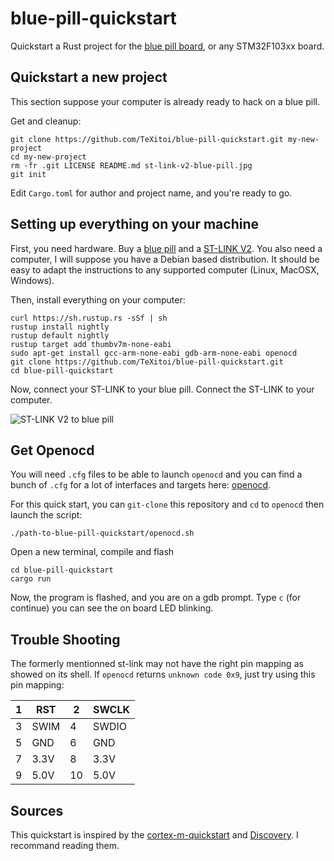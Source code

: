 # blue-pill-quickstart

Quickstart a Rust project for the [blue pill board](https://wiki.stm32duino.com/index.php?title=Blue_Pill), or any STM32F103xx board.

## Quickstart a new project

This section suppose your computer is already ready to hack on a blue pill.

Get and cleanup:

```shell
git clone https://github.com/TeXitoi/blue-pill-quickstart.git my-new-project
cd my-new-project
rm -fr .git LICENSE README.md st-link-v2-blue-pill.jpg
git init
```

Edit `Cargo.toml` for author and project name, and you're ready to go.

## Setting up everything on your machine

First, you need hardware. Buy a [blue pill](https://www.aliexpress.com/w/wholesale-stm32f103c8t6.html?&SortType=total_tranpro_desc) and a [ST-LINK V2](https://www.aliexpress.com/w/wholesale-st-link-v2.html?SortType=total_tranpro_desc). You also need a computer, I will suppose you have a Debian based distribution. It should be easy to adapt the instructions to any supported computer (Linux, MacOSX, Windows).

Then, install everything on your computer:

```shell
curl https://sh.rustup.rs -sSf | sh
rustup install nightly
rustup default nightly
rustup target add thumbv7m-none-eabi
sudo apt-get install gcc-arm-none-eabi gdb-arm-none-eabi openocd
git clone https://github.com/TeXitoi/blue-pill-quickstart.git
cd blue-pill-quickstart
```

Now, connect your ST-LINK to your blue pill. Connect the ST-LINK to your computer.

![ST-LINK V2 to blue pill](st-link-v2-blue-pill.jpg)

## Get Openocd

You will need `.cfg` files to be able to launch `openocd` and you can find a bunch of `.cfg` for a lot of interfaces and targets here: [openocd](https://github.com/ntfreak/openocd).

For this quick start, you can `git-clone` this repository and `cd` to `openocd` then launch the script:

```shell
./path-to-blue-pill-quickstart/openocd.sh
```

Open a new terminal, compile and flash

```shell
cd blue-pill-quickstart
cargo run
```

Now, the program is flashed, and you are on a gdb prompt. Type `c` (for continue) you can see the on board LED blinking.

## Trouble Shooting

The formerly mentionned st-link may not have the right pin mapping as showed on its shell. If `openocd` returns `unknown code 0x9`, just try using this pin mapping:


| 1 | RST  | 2 | SWCLK |
|---|------|---|-------|
| 3 | SWIM | 4 | SWDIO |
| 5 | GND  | 6 | GND   |
| 7 | 3.3V | 8 | 3.3V  |
| 9 | 5.0V |10 | 5.0V  |


## Sources

This quickstart is inspired by the [cortex-m-quickstart](https://github.com/japaric/cortex-m-quickstart) and [Discovery](https://japaric.github.io/discovery/). I recommand reading them.
